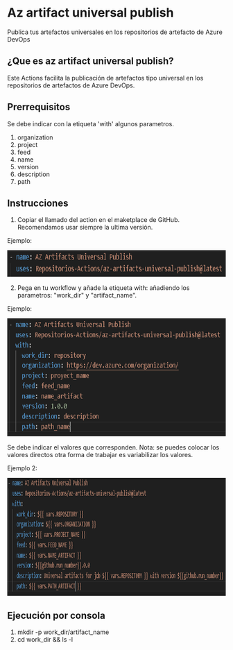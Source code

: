 # Az artifact universal publish

Publica tus artefactos universales en los repositorios de artefacto de Azure DevOps

## ¿Que es az artifact universal publish?

Este Actions facilita la publicación de artefactos tipo universal en los repositorios de artefactos de Azure DevOps.

## Prerrequisitos

Se debe indicar con la etiqueta 'with' algunos parametros.

1. organization
2. project
3. feed
4. name
5. version
6. description
7. path

## Instrucciones

1. Copiar el llamado del action en el maketplace de GitHub. Recomendamos usar siempre la ultima versión.

Ejemplo:

<p align="center">
  <img width="671" height="61" alt="action" src="public/img/action.PNG">
</p>

2. Pega en tu workflow y añade la etiqueta with: añadiendo los parametros: "work_dir" y "artifact_name".

Ejemplo:

<p align="center">
  <img width="667" height="272" alt="action_with" src="public/img/action_with.PNG">
</p>

Se debe indicar el valores que corresponden. Nota: se puedes colocar los valores directos otra forma de trabajar es variabilizar los valores.

Ejemplo 2:

<p align="center">
  <img width="1046" height="272" alt="action_with_variables" src="public/img/action_with_variables.PNG">
</p>

## Ejecución por consola

1. mkdir -p work_dir/artifact_name
2. cd work_dir && ls -l
